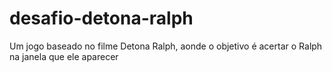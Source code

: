 # desafio-detona-ralph
Um jogo baseado no filme Detona Ralph, aonde o objetivo é acertar o Ralph na janela que ele aparecer
